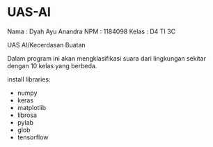 # UAS-AI

Nama	: Dyah Ayu Anandra
NPM	: 1184098
Kelas	: D4 TI 3C

UAS AI/Kecerdasan Buatan

Dalam program ini akan mengklasifikasi suara dari lingkungan sekitar dengan 10 kelas yang berbeda.

install libraries:
- numpy
- keras
- matplotlib
- librosa
- pylab
- glob
- tensorflow
